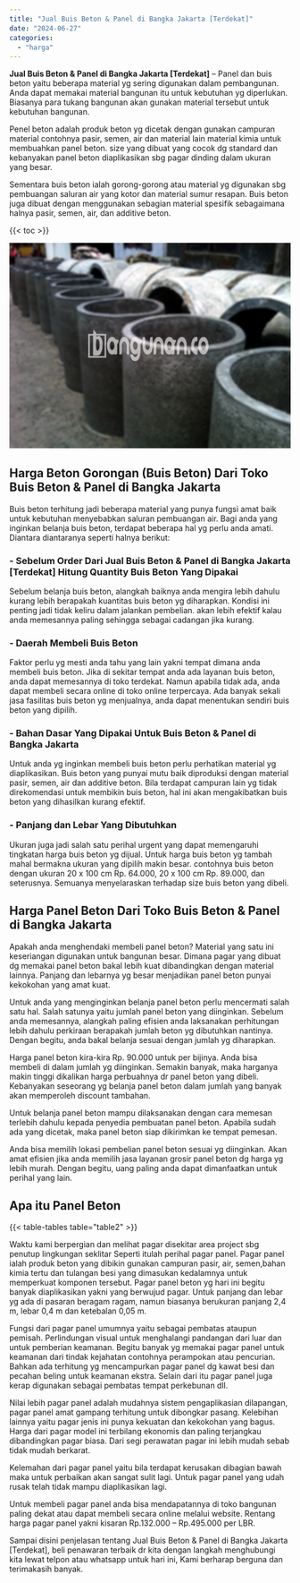 ```yaml
---
title: "Jual Buis Beton & Panel di Bangka Jakarta [Terdekat]"
date: "2024-06-27"
categories: 
  - "harga"
---
```


**Jual Buis Beton & Panel di Bangka Jakarta \[Terdekat\]** – Panel dan buis beton yaitu beberapa material yg sering digunakan dalam pembangunan. Anda dapat memakai material bangunan itu untuk kebutuhan yg diperlukan. Biasanya para tukang bangunan akan gunakan material tersebut untuk kebutuhan bangunan.

Penel beton adalah produk beton yg dicetak dengan gunakan campuran material contohnya pasir, semen, air dan material lain material kimia untuk membuahkan panel beton. size yang dibuat yang cocok dg standard dan kebanyakan panel beton diaplikasikan sbg pagar dinding dalam ukuran yang besar.

Sementara buis beton ialah gorong-gorong atau material yg digunakan sbg pembuangan saluran air yang kotor dan material sumur resapan. Buis beton juga dibuat dengan menggunakan sebagian material spesifik sebagaimana halnya pasir, semen, air, dan additive beton.

{{< toc >}}

![Jual Buis Beton & Panel di Bangka Jakarta [Terdekat]](/images/jual-panel-buis-beton-murah-09.png)

## Harga Beton Gorongan (Buis Beton) Dari Toko Buis Beton & Panel di Bangka Jakarta

Buis beton terhitung jadi beberapa material yang punya fungsi amat baik untuk kebutuhan menyebabkan saluran pembuangan air. Bagi anda yang inginkan belanja buis beton, terdapat beberapa hal yg perlu anda amati. Diantara diantaranya seperti halnya berikut:

### \- Sebelum Order Dari Jual Buis Beton & Panel di Bangka Jakarta \[Terdekat\] Hitung Quantity Buis Beton Yang Dipakai

Sebelum belanja buis beton, alangkah baiknya anda mengira lebih dahulu kurang lebih berapakah kuantitas buis beton yg diharapkan. Kondisi ini penting jadi tidak keliru dalam jalankan pembelian. akan lebih efektif kalau anda memesannya paling sehingga sebagai cadangan jika kurang.

### \- Daerah Membeli Buis Beton

Faktor perlu yg mesti anda tahu yang lain yakni tempat dimana anda membeli buis beton. Jika di sekitar tempat anda ada layanan buis beton, anda dapat memesannya di toko terdekat. Namun apabila tidak ada, anda dapat membeli secara online di toko online terpercaya. Ada banyak sekali jasa fasilitas buis beton yg menjualnya, anda dapat menentukan sendiri buis beton yang dipilih.

### \- Bahan Dasar Yang Dipakai Untuk Buis Beton & Panel di Bangka Jakarta

Untuk anda yg inginkan membeli buis beton perlu perhatikan material yg diaplikasikan. Buis beton yang punyai mutu baik diproduksi dengan material pasir, semen, air dan additive beton. Bila terdapat campuran lain yg tidak direkomendasi untuk membikin buis beton, hal ini akan mengakibatkan buis beton yang dihasilkan kurang efektif.

### \- Panjang dan Lebar Yang Dibutuhkan

Ukuran juga jadi salah satu perihal urgent yang dapat memengaruhi tingkatan harga buis beton yg dijual. Untuk harga buis beton yg tambah mahal bermakna ukuran yang dipilih makin besar. contohnya buis beton dengan ukuran 20 x 100 cm Rp. 64.000, 20 x 100 cm Rp. 89.000, dan seterusnya. Semuanya menyelaraskan terhadap size buis beton yang dibeli.

## Harga Panel Beton Dari Toko Buis Beton & Panel di Bangka Jakarta

Apakah anda menghendaki membeli panel beton? Material yang satu ini keseriangan digunakan untuk bangunan besar. Dimana pagar yang dibuat dg memakai panel beton bakal lebih kuat dibandingkan dengan material lainnya. Panjang dan lebarnya yg besar menjadikan panel beton punyai kekokohan yang amat kuat.

Untuk anda yang menginginkan belanja panel beton perlu mencermati salah satu hal. Salah satunya yaitu jumlah panel beton yang diinginkan. Sebelum anda memesannya, alangkah paling efisien anda laksanakan perhitungan lebih dahulu perkiraan berapakah jumlah beton yg dibutuhkan nantinya. Dengan begitu, anda bakal belanja sesuai dengan jumlah yg diharapkan.

Harga panel beton kira-kira Rp. 90.000 untuk per bijinya. Anda bisa membeli di dalam jumlah yg diinginkan. Semakin banyak, maka harganya makin tinggi dikalikan harga perbuahnya dr panel beton yang dibeli. Kebanyakan seseorang yg belanja panel beton dalam jumlah yang banyak akan memperoleh discount tambahan.

Untuk belanja panel beton mampu dilaksanakan dengan cara memesan terlebih dahulu kepada penyedia pembuatan panel beton. Apabila sudah ada yang dicetak, maka panel beton siap dikirimkan ke tempat pemesan.

Anda bisa memilih lokasi pembelian panel beton sesuai yg diinginkan. Akan amat efisien jika anda memilih jasa layanan grosir panel beton dg harga yg lebih murah. Dengan begitu, uang paling anda dapat dimanfaatkan untuk perihal yang lain.

## Apa itu Panel Beton

{{< table-tables table="table2" >}}

Waktu kami berpergian dan melihat pagar disekitar area project sbg penutup lingkungan seklitar Seperti itulah perihal pagar panel. Pagar panel ialah produk beton yang dibikin gunakan campuran pasir, air, semen,bahan kimia tertu dan tulangan besi yang dimasukan kedalamnya untuk memperkuat komponen tersebut. Pagar panel beton yg hari ini begitu banyak diaplikasikan yakni yang berwujud pagar. Untuk panjang dan lebar yg ada di pasaran beragam ragam, namun biasanya berukuran panjang 2,4 m, lebar 0,4 m dan ketebalan 0,05 m.

Fungsi dari pagar panel umumnya yaitu sebagai pembatas ataupun pemisah. Perlindungan visual untuk menghalangi pandangan dari luar dan untuk pemberian keamanan. Begitu banyak yg memakai pagar panel untuk keamanan dari tindak kejahatan contohnya perampokan atau pencurian. Bahkan ada terhitung yg mencampurkan pagar panel dg kawat besi dan pecahan beling untuk keamanan ekstra. Selain dari itu pagar panel juga kerap digunakan sebagai pembatas tempat perkebunan dll.

Nilai lebih pagar panel adalah mudahnya sistem pengaplikasian dilapangan, pagar panel amat gampang terhitung untuk dibongkar pasang. Kelebihan lainnya yaitu pagar jenis ini punya kekuatan dan kekokohan yang bagus. Harga dari pagar model ini terbilang ekonomis dan paling terjangkau dibandingkan pagar biasa. Dari segi perawatan pagar ini lebih mudah sebab tidak mudah berkarat.

Kelemahan dari pagar panel yaitu bila terdapat kerusakan dibagian bawah maka untuk perbaikan akan sangat sulit lagi. Untuk pagar panel yang udah rusak telah tidak mampu diaplikasikan lagi.

Untuk membeli pagar panel anda bisa mendapatannya di toko bangunan paling dekat atau dapat membeli secara online melalui website. Rentang harga pagar panel yakni kisaran Rp.132.000 – Rp.495.000 per LBR.

Sampai disini penjelasan tentang Jual Buis Beton & Panel di Bangka Jakarta \[Terdekat\], beli penawaran terbaik dr kita dengan langkah menghubungi kita lewat telpon atau whatsapp untuk hari ini, Kami berharap berguna dan terimakasih banyak.
